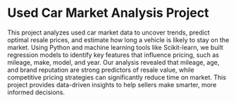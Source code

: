 # Used Car Market Analysis Project
This project analyzes used car market data to uncover trends, predict optimal resale prices, and estimate how long a vehicle is likely to stay on the market. Using Python and machine learning tools like Scikit-learn, we built regression models to identify key features that influence pricing, such as mileage, make, model, and year. Our analysis revealed that mileage, age, and brand reputation are strong predictors of resale value, while competitive pricing strategies can significantly reduce time on market. This project provides data-driven insights to help sellers make smarter, more informed decisions.
